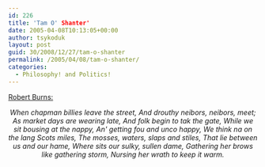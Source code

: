 ```yaml
---
id: 226
title: 'Tam O' Shanter'
date: 2005-04-08T10:13:05+00:00
author: tsykoduk
layout: post
guid: 30/2008/12/27/tam-o-shanter
permalink: /2005/04/08/tam-o-shanter/
categories:
  - Philosophy! and Politics!
---
```

<p><a href="http://www.robertburns.org/works/308.shtml">Robert Burns: </a></p>


<p><em><center>When chapman billies leave the street,
And drouthy neibors, neibors, meet;
As market days are wearing late,
And folk begin to tak the gate,
While we sit bousing at the nappy,
An' getting fou and unco happy,
We think na on the lang Scots miles,
The mosses, waters, slaps and stiles,
That lie between us and our hame,
Where sits our sulky, sullen dame,
Gathering her brows like gathering storm,
Nursing her wrath to keep it warm. </center></em></p>